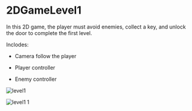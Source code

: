# 2DGameLevel1
In this 2D game, the player must avoid enemies, collect a key, and unlock the door to complete the first level.

Inclodes:

- Camera follow the player

- Player controller

- Enemy controller

  
![level1](https://github.com/user-attachments/assets/bb1d367c-cb94-4686-b5d2-52a32d224098)

![level1 1](https://github.com/user-attachments/assets/a25ea3d3-f26a-43c1-8ec8-a4f82e6f8e45)
